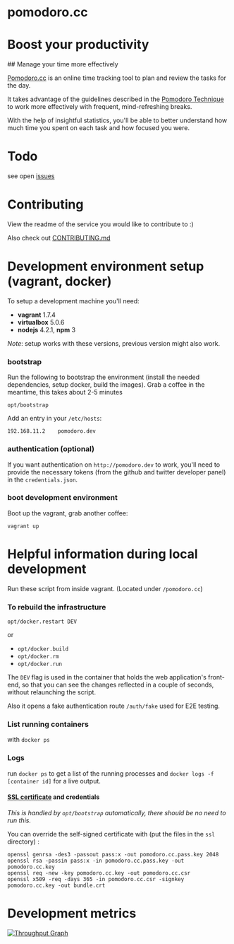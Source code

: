 pomodoro.cc
============

# Boost your productivity
## Manage your time more effectively

[Pomodoro.cc](http://pomodoro.cc) is an online time tracking tool to plan and review the tasks for the day.

It takes advantage of the guidelines described in the [Pomodoro Technique](http://pomodorotechnique.com) to work more effectively with frequent, mind-refreshing breaks.

With the help of insightful statistics, you'll be able to better understand how much time you spent on each task and how focused you were.



# Todo

see open [issues](https://github.com/christian-fei/pomodoro.cc/issues)



# Contributing

View the readme of the service you would like to contribute to :)

Also check out [CONTRIBUTING.md](CONTRIBUTING.md)



# Development environment setup (vagrant, docker)

To setup a development machine you'll need:

- **vagrant** 1.7.4
- **virtualbox** 5.0.6
- **nodejs** 4.2.1, **npm** 3

*Note*: setup works with these versions, previous version might also work.


### bootstrap

Run the following to bootstrap the environment (install the needed dependencies, setup docker, build the images).
Grab a coffee in the meantime, this takes about 2-5 minutes

```
opt/bootstrap
```

Add an entry in your `/etc/hosts`:

```
192.168.11.2    pomodoro.dev
```


### authentication (optional)

If you want authentication on `http://pomodoro.dev` to work, you'll need to provide the necessary tokens (from the github and twitter developer panel) in the `credentials.json`.

### boot development environment

Boot up the vagrant, grab another coffee:

```
vagrant up
```


# Helpful information during local development

Run these script from inside vagrant. (Located under `/pomodoro.cc`)

### To rebuild the infrastructure

`opt/docker.restart DEV`

or

- `opt/docker.build`
- `opt/docker.rm`
- `opt/docker.run`


The `DEV` flag is used in the container that holds the web application's front-end,
so that you can see the changes reflected in a couple of seconds, without relaunching the script.

Also it opens a fake authentication route `/auth/fake` used for E2E testing.

### List running containers

with `docker ps`


### Logs

run `docker ps` to get a list of the running processes and `docker logs -f [container id]` for a live output.





#### [SSL certificate](https://devcenter.heroku.com/articles/ssl-certificate-self) and credentials

*This is handled by `opt/bootstrap` automatically, there should be no need to run this.*

You can override the self-signed certificate with (put the files in the `ssl` directory) :

```
openssl genrsa -des3 -passout pass:x -out pomodoro.cc.pass.key 2048
openssl rsa -passin pass:x -in pomodoro.cc.pass.key -out pomodoro.cc.key
openssl req -new -key pomodoro.cc.key -out pomodoro.cc.csr
openssl x509 -req -days 365 -in pomodoro.cc.csr -signkey pomodoro.cc.key -out bundle.crt
```

# Development metrics

[![Throughput Graph](https://graphs.waffle.io/christian-fei/pomodoro.cc/throughput.svg)](https://waffle.io/christian-fei/pomodoro.cc/metrics)

